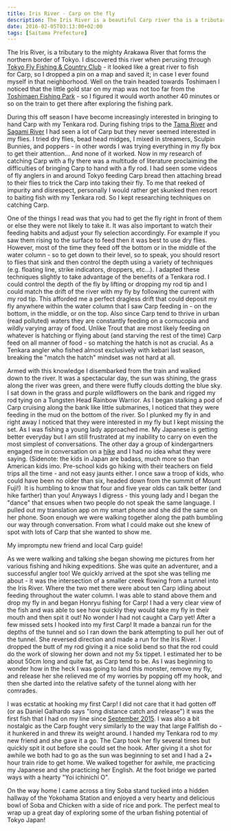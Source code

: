 ```yaml
---
title: Iris River - Carp on the fly
description: The Iris River is a beautiful Carp river tha is a tributary of the mighty Arakawa in the northern suburbs of Tokyo...
date: 2016-02-05T03:13:00+02:00
tags: [Saitama Prefecture]
---
```

<div class=“text-lg m-2”>
<p class="mb-2">The Iris River, is a tributary to the mighty Arakawa River that forms the northern border of Tokyo. I discovered this river when perusing through <a href="https://tokyoflyfishing.com/" target="_blank" rel="noopener noreferrer">Tokyo Fly Fishing &amp; Country Club</a> - it looked like a great river to fish for Carp, so I dropped a pin on a map and saved it; in case I ever found myself in that neighborhood. Well on the train headed towards Toshimaen I noticed that the little gold star on my map was not too far from the <a href="https://www.fallfishtenkara.com/toshimaen-fishing-park/" target="_blank" rel="noopener noreferrer">Toshimaen Fishing Park</a> - so I figured it would worth another 40 minutes or so on the train to get there after exploring the fishing park.</p>

<p class="mt-2 mb-2">During this off season I have become increasingly interested in bringing to hand Carp with my Tenkara rod. During fishing trips to the <a href="https://www.fallfishtenkara.com/tama-river-bass-fishing/" target="_blank" rel="noopener noreferrer">Tama River</a> and <a href="https://www.fallfishtenkara.com/sagamigawa/" target="_blank" rel="noopener noreferrer">Sagami River</a> I had seen a lot of Carp but they never seemed interested in my flies. I tried dry flies, bead head midges, I mixed in streamers, Sculpin Bunnies, and poppers - in other words I was trying everything in my fly box to get their attention... And none of it worked. Now in my research of catching Carp with a fly there was a multitude of literature proclaiming the difficulties of bringing Carp to hand with a fly rod. I had seen some videos of fly anglers in and around Tokyo feeding Carp bread then attaching bread to their flies to trick the Carp into taking their fly. To me that reeked of impurity and disrespect, personally I would rather get skunked then resort to baiting fish with my Tenkara rod. So I kept researching techniques on catching Carp.</p>

<p class="mt-2 mb-2">One of the things I read was that you had to get the fly right in front of them or else they were not likely to take it. It was also important to watch their feeding habits and adjust your fly selection accordingly. For example if you saw them rising to the surface to feed then it was best to use dry flies. However, most of the time they feed off the bottom or in the middle of the water column - so to get down to their level, so to speak, you should resort to flies that sink and then control the depth using a variety of techniques (e.g. floating line, strike indicators, droppers, etc...). I adapted these techniques slightly to take advantage of the benefits of a Tenkara rod. I could control the depth of the fly by lifting or dropping my rod tip and I could match the drift of the river with my fly by following the current with my rod tip. This afforded me a perfect dragless drift that could deposit my fly anywhere within the water column that I saw Carp feeding in - on the bottom, in the middle, or on the top. Also since Carp tend to thrive in urban (read polluted) waters they are constantly feeding on a cornucopia and wildly varying array of food. Unlike Trout that are most likely feeding on whatever is hatching or flying about (and starving the rest of the time) Carp feed on all manner of food - so matching the hatch is not as crucial. As a Tenkara angler who fished almost exclusively with kebari last season, breaking the "match the hatch" mindset was not hard at all.</p>

<p class="mt-2 mb-2">Armed with this knowledge I disembarked from the train and walked down to the river. It was a spectacular day, the sun was shining, the grass along the river was green, and there were fluffy clouds dotting the blue sky. I sat down in the grass and purple wildflowers on the bank and rigged my rod tying on a Tungsten Head Rainbow Warrior. As I began stalking a pod of Carp cruising along the bank like little submarines, I noticed that they were feeding in the mud on the bottom of the river. So I plunked my fly in and right away I noticed that they were interested in my fly but I kept missing the set. As I was fishing a young lady approached me. My Japanese is getting better everyday but I am still frustrated at my inability to carry on even the most simplest of conversations. The other day a group of kindergartners engaged me in conversation on a <a href="https://www.fallfishtenkara.com/kamakura-alps/" target="_blank" rel="noopener noreferrer">hike</a> and I had no idea what they were saying. (Sidenote: the kids in Japan are badass, much more so than American kids imo. Pre-school kids go hiking with their teachers on field trips all the time - and not easy jaunts either. I once saw a troop of kids, who could have been no older than six, headed down from the summit of Mount Fuji!)  It is humbling to know that four and five year olds can talk better (and hike farther) than you! Anyways I digress - this young lady and I began the "dance" that ensues when two people do not speak the same language. I pulled out my translation app on my smart phone and she did the same on her phone. Soon enough we were walking together along the path bumbling our way through conversation. From what I could make out she knew of spot with lots of Carp that she wanted to show me.</p>

<p class="mt-2 mb-2">My impromptu new friend and local Carp guide!</p>

<p class="mt-2 mb-2">As we were walking and talking she began showing me pictures from her various fishing and hiking expeditions. She was quite an adventurer, and a successful angler too! We quickly arrived at the spot she was telling me about - it was the intersection of a smaller creek flowing from a tunnel into the Iris River. Where the two met there were about ten Carp idling about feeding throughout the water column. I was able to stand above them and drop my fly in and began Honryu fishing for Carp! I had a very clear view of the fish and was able to see how quickly they would take my fly in their mouth and then spit it out! No wonder I had not caught a Carp yet! After a few missed sets I hooked into my first Carp! It made a banzai run for the depths of the tunnel and so I ran down the bank attempting to pull her out of the tunnel. She reversed direction and made a run for the Iris River. I dropped the butt of my rod giving it a nice solid bend so that the rod could do the work of slowing her down and not my 5x tippet. I estimated her to be about 50cm long and quite fat, as Carp tend to be. As I was beginning to wonder how in the heck I was going to land this monster, remove my fly, and release her she relieved me of my worries by popping off my hook, and then she darted into the relative safety of the tunnel along with her comrades.</p>

<p class="mt-2 mb-2">I was ecstatic at hooking my first Carp! I did not care that it had gotten off (or as Daniel Galhardo says "long distance catch and release") it was the first fish that I had on my line since <a href="https://www.fallfishtenkara.com/bear-creek/" target="_blank" rel="noopener noreferrer">September 2015</a>. I was also a bit nostalgic as the Carp fought very similarly to the way that large Fallfish do - it hunkered in and threw its weight around. I handed my Tenkara rod to my new friend and she gave it a go. The Carp took her fly several times but quickly spit it out before she could set the hook. After giving it a shot for awhile we both had to go as the sun was beginning to set and I had a 2+ hour train ride to get home. We walked together for awhile, me practicing my Japanese and she practicing her English. At the foot bridge we parted ways with a hearty "Yoi ichinichi O".</p>

<p class="mt-2 mb-2">On the way home I came across a tiny Soba stand tucked into a hidden hallway of the Yokohama Station and enjoyed a very hearty and delicious bowl of Soba and Chicken with a side of rice and pork. The perfect meal to wrap up a great day of exploring some of the urban fishing potential of Tokyo Japan!</p>

<img class="w-8/12 rounded-lg shadow-lg mx-auto" src="" alt="" />
</div>